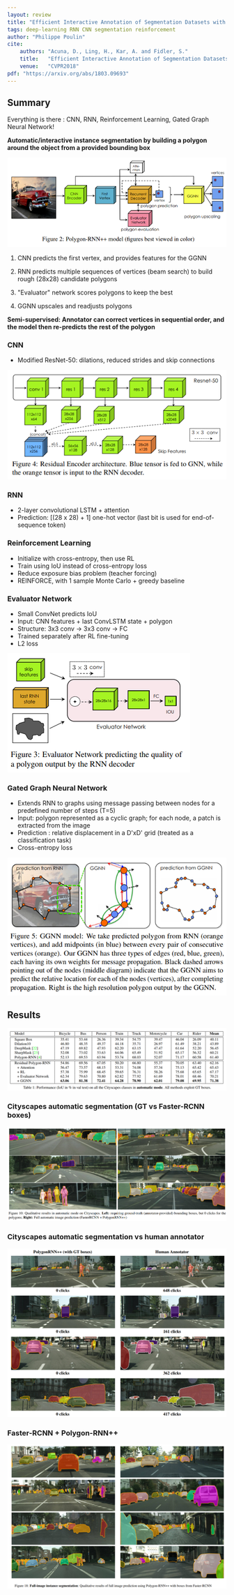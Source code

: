 ```yaml
---
layout: review
title: "Efficient Interactive Annotation of Segmentation Datasets with Polygon-RNN++"
tags: deep-learning RNN CNN segmentation reinforcement
author: "Philippe Poulin"
cite:
    authors: "Acuna, D., Ling, H., Kar, A. and Fidler, S."
    title:   "Efficient Interactive Annotation of Segmentation Datasets with Polygon-RNN++"
    venue:   "CVPR2018"
pdf: "https://arxiv.org/abs/1803.09693"
---
```



## Summary

Everything is there : CNN, RNN, Reinforcement Learning, Gated Graph Neural Network!


**Automatic/interactive instance segmentation by building a polygon around the object from a provided bounding box**

![](/deep-learning/images/polygon-rnn-plusplus/figure2.png)

1) CNN predicts the first vertex, and provides features for the GGNN

2) RNN predicts multiple sequences of vertices (beam search) to build rough (28x28) candidate polygons

3) "Evaluator" network scores polygons to keep the best

4) GGNN upscales and readjusts polygons



**Semi-supervised: Annotator can correct vertices in sequential order, and the model then re-predicts the rest of the polygon**


### CNN

- Modified ResNet-50: dilations, reduced strides and skip connections

![](/deep-learning/images/polygon-rnn-plusplus/figure4.png)

### RNN

- 2-layer convolutional LSTM + attention
- Prediction: [(28 x 28) + 1] one-hot vector (last bit is used for end-of-sequence token)

### Reinforcement Learning

- Initialize with cross-entropy, then use RL
- Train using IoU instead of cross-entropy loss
- Reduce exposure bias problem (teacher forcing)
- REINFORCE, with 1 sample Monte Carlo + greedy baseline

### Evaluator Network

- Small ConvNet predicts IoU
- Input: CNN features + last ConvLSTM state + polygon
- Structure: 3x3 conv -> 3x3 conv -> FC
- Trained separately after RL fine-tuning
- L2 loss

![](/deep-learning/images/polygon-rnn-plusplus/figure3.png)

### Gated Graph Neural Network

- Extends RNN to graphs using message passing between nodes for a predefined number of steps (T=5)
- Input: polygon represented as a cyclic graph; for each node, a patch is extracted from the image
- Prediction : relative displacement in a D'xD' grid (treated as a classification task)
- Cross-entropy loss

![](/deep-learning/images/polygon-rnn-plusplus/figure5.png)


## Results

![](/deep-learning/images/polygon-rnn-plusplus/table1.png)

### Cityscapes automatic segmentation (GT vs Faster-RCNN boxes)
![](/deep-learning/images/polygon-rnn-plusplus/figure10.png)

### Cityscapes automatic segmentation vs human annotator
![](/deep-learning/images/polygon-rnn-plusplus/figure16.png)

### Faster-RCNN + Polygon-RNN++
![](/deep-learning/images/polygon-rnn-plusplus/figure18.png)



